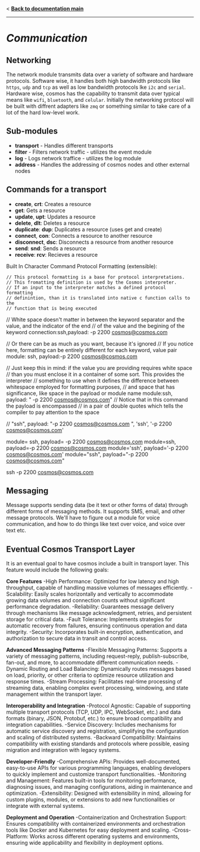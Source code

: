 < **[Back to documentation main](../documentation.md)**
___

# *Communication*

## Networking

The network module transmits data over a variety of software and hardware protocols. Software wise, it handles both high bandwidth protocols like `https`, `udp` and `tcp` as well as low bandwidth protocols lke `i2c` and `serial`. Hardware wise, cosmos has the capability to transmit data over typical means like `wifi`, `bluetooth`, and `celular`. Initially the networking protocol will be built with diffrent adapters like `zmq` or something similar to take care of a lot of the hard low-level work.

## Sub-modules

- **transport** - Handles different transports
- **filter** - Filters network traffic - utilizes the event module
- **log** - Logs network traffice - utilizes the log module
- **address** - Handles the addressing of cosmos nodes and other external nodes

## Commands for a transport

- **create**, **crt**: Creates a resource
- **get**: Gets a resource
- **update**, **upt**: Updates a resource
- **delete**, **dlt**: Deletes a resource
- **duplicate**: **dup**: Duplicates a resource (uses get and create)
- **connect**, **con**: Connects a resource to another resource
- **disconnect**, **dsc**: Disconnects a resource from another resource
- **send**: **snd**: Sends a resource
- **receive**: **rcv**: Recieves a resource



Built In Character Command Protocol Formatting (extensible):
	
	// This protocol formatting is a base for protocol interpretations.
	// This fromatting definition is used by the Cosmos interpreter. 
	// If an input to the interpreter matches a defined protocol formatting
	// definintion, than it is translated into native c function calls to the
	// function that is being executed

// White space doesn't matter in between the keyword separator and the value, and the indicator of the end
// of the value and the begining of the keyword
connection:ssh,payload: -p 2200 cosmos@cosmos.com

// Or there can be as much as you want, because it's ignored
// If you notice here, formatting can be entirely different for each keyword, value pair
module:    ssh,    payload:-p 2200 cosmos@cosmos.com

// Just keep this in mind: if the value you are providing requires white space
// than you must enclose it in a container of some sort. This provides the interpreter
// something to use when it defines the difference between whitespace employed for formatting purposes,
// and space that has significance, like space in the payload or module name
module:ssh, payload: "     -p 2200 cosmos@cosmos.com"  // Notice that in this command the payload is encompassed
	// in a pair of double quotes which tells the compiler to pay attention to the space

// 
"ssh", payload:   "-p 2200 cosmos@cosmos.com  ", 
'ssh', '-p 2200 cosmos@cosmos.com'

module= ssh, payload= -p 2200 cosmos@cosmos.com
module=ssh, payload=-p 2200 cosmos@cosmos.com
module='ssh', payload='-p 2200 cosmos@cosmos.com'
module="ssh", payload="-p 2200 cosmos@cosmos.com"

ssh -p 2200 cosmos@cosmos.com 


## Messaging

Message supports sending data (be it text or other forms of data) through different forms of messaging methods. It supports SMS, email, and other message protocols. We'll have to figure out a module for voice communication, and how to do things like text over voice, and voice over text etc.



## Eventual Cosmos Transport Layer

It is an eventual goal to have cosmos include a built in transport layer. This feature would include the following goals:

**Core Features**
-High Performance: Optimized for low latency and high throughput, capable of handling massive volumes of messages efficiently.
-Scalability: Easily scales horizontally and vertically to accommodate growing data volumes and connection counts without significant performance degradation.
-Reliability: Guarantees message delivery through mechanisms like message acknowledgment, retries, and persistent storage for critical data.
-Fault Tolerance: Implements strategies for automatic recovery from failures, ensuring continuous operation and data integrity.
-Security: Incorporates built-in encryption, authentication, and authorization to secure data in transit and control access.

**Advanced Messaging Patterns**
-Flexible Messaging Patterns: Supports a variety of messaging patterns, including request-reply, publish-subscribe, fan-out, and more, to accommodate different communication needs.
-Dynamic Routing and Load Balancing: Dynamically routes messages based on load, priority, or other criteria to optimize resource utilization and response times.
-Stream Processing: Facilitates real-time processing of streaming data, enabling complex event processing, windowing, and state management within the transport layer.

**Interoperability and Integration**
-Protocol Agnostic: Capable of supporting multiple transport protocols (TCP, UDP, IPC, WebSocket, etc.) and data formats (binary, JSON, Protobuf, etc.) to ensure broad compatibility and integration capabilities.
-Service Discovery: Includes mechanisms for automatic service discovery and registration, simplifying the configuration and scaling of distributed systems.
-Backward Compatibility: Maintains compatibility with existing standards and protocols where possible, easing migration and integration with legacy systems.

**Developer-Friendly**
-Comprehensive APIs: Provides well-documented, easy-to-use APIs for various programming languages, enabling developers to quickly implement and customize transport functionalities.
-Monitoring and Management: Features built-in tools for monitoring performance, diagnosing issues, and managing configurations, aiding in maintenance and optimization.
-Extensibility: Designed with extensibility in mind, allowing for custom plugins, modules, or extensions to add new functionalities or integrate with external systems.

**Deployment and Operation**
-Containerization and Orchestration Support: Ensures compatibility with containerized environments and orchestration tools like Docker and Kubernetes for easy deployment and scaling.
-Cross-Platform: Works across different operating systems and environments, ensuring wide applicability and flexibility in deployment options.